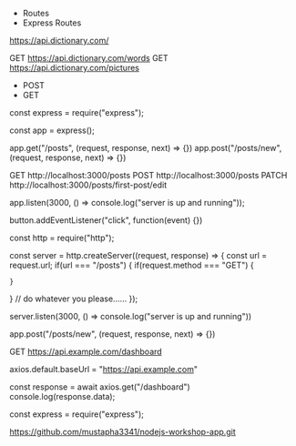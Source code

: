 - Routes
- Express Routes

https://api.dictionary.com/

GET https://api.dictionary.com/words
GET https://api.dictionary.com/pictures

- POST
- GET

const express = require("express");

const app = express();

app.get("/posts", (request, response, next) => {})
app.post("/posts/new", (request, response, next) => {})

GET http://localhost:3000/posts
POST http://localhost:3000/posts
PATCH http://localhost:3000/posts/first-post/edit

app.listen(3000, () => console.log("server is up and running"));

button.addEventListener("click", function(event) {})

const http = require("http");

const server = http.createServer((request, response) => {
const url = request.url;
if(url === "/posts") {
if(request.method === "GET") {

    }

}
// do whatever you please......
});

server.listen(3000, () => console.log("server is up and running"))

app.post("/posts/new", (request, response, next) => {})

GET https://api.example.com/dashboard

axios.default.baseUrl = "https://api.example.com"

const response = await axios.get("/dashboard")
console.log(response.data);





const express = require("express");


https://github.com/mustapha3341/nodejs-workshop-app.git